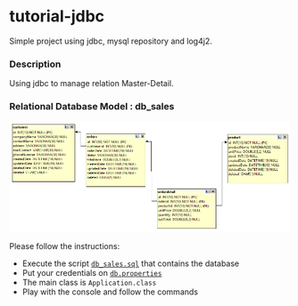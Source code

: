 # tutorial-jdbc

Simple project using jdbc, mysql repository and log4j2.

### Description

Using jdbc to manage relation Master-Detail.

### Relational Database Model : db_sales

![Relational Database Model](https://github.com/axeleguia/tutorial-jdbc/blob/master/resources/diagram.png "Relational Database Model")

Please follow the instructions:
* Execute the script [`db_sales.sql`](https://github.com/axeleguia/tutorial-jdbc/blob/master/resources/db_sales.sql) that contains the database 
* Put your credentials on [`db.properties`](https://github.com/axeleguia/tutorial-jdbc/blob/master/src/main/resources/db.properties)
* The main class is `Application.class`
* Play with the console and follow the commands
